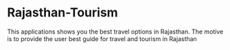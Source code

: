 # Rajasthan-Tourism

This applications shows you the best travel options in Rajasthan.
The motive is to provide the user best guide for travel and tourism in Rajasthan
